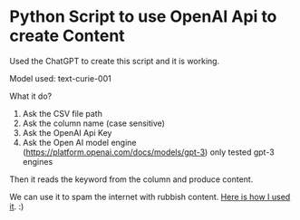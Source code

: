 # Python Script to use OpenAI Api to create Content

Used the ChatGPT to create this script and it is working.

Model used: text-curie-001

What it do?

1. Ask the CSV file path
2. Ask the column name (case sensitive)
3. Ask the OpenAI Api Key
4. Ask the Open AI model engine (https://platform.openai.com/docs/models/gpt-3) only tested gpt-3 engines

Then it reads the keyword from the column and produce content.

We can use it to spam the internet with rubbish content. [Here is how I used it](https://faizanfahim.com/publishing-350-blog-posts-with-chatgpt-content/). :)
